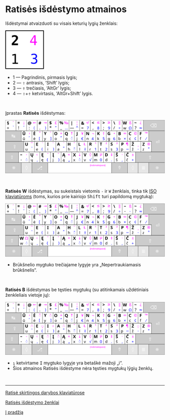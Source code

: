 
# Ratisės išdėstymo atmainos

Išdėstymai atvaizduoti su visais keturių lygių ženklais:

![Išdėstymo lygiai](images/zenklu-lygiai.svg)

+ 1 — Pagrindinis, pirmasis lygis;
+ 2 — <kbd>⇧</kbd> antrasis, ‘Shift’ lygis;
+ 3 — <kbd>⇮</kbd> trečiasis, ‘AltGr’ lygis;
+ 4 — <kbd>⇧</kbd>+<kbd>⇮</kbd> ketvirtasis, ‘AltGr+Shift’ lygis.

<br>

Įprastas __Ratisės__ išdėstymas:

![Ratisės išdėstymo klaviatūros ženklai](images/kb-lt-ratise-visi-zenklai.svg)

<br>

__Ratisės W__ išdėstymas, su sukeistais vietomis ```-``` ir ```W``` ženklais, tinka tik [ISO klaviatūroms](https://upload.wikimedia.org/wikipedia/commons/1/14/Physical_keyboard_layouts_comparison_ANSI_ISO.png) (toms, kurios prie kairiojo <kbd>Shift</kbd> turi papildomą mygtuką):

![Ratisės W išdėstymo klaviatūros ženklai](images/kb-lt-ratise-w-visi-zenklai.svg)

   + Brūkšnelio mygtuko trečiajame lygyje yra „Nepertraukiamasis brūkšnelis“.

<br>

__Ratisės B__ išdėstymas be tęsties mygtukų (su atitinkamais uždėtiniais ženkleliais vietoje jų):

![Ratisės B išdėstymo klaviatūros ženklai](images/kb-lt-ratise-b-visi-zenklai.svg)

  + ```ı``` ketvirtame <kbd>I</kbd> mygtuko lygyje yra betaškė mažoji „i“.
  + Šios atmainos Ratisės išdėstyme nėra tęsties mygtukų lỹgių ženklų.

<br>

-------------------------

[Ratisė skirtingos darybos klaviatūrose](ratise-skirtingos-darybos-klaviaturose.md)

[Ratisės išdėstymo ženklai](ratises-isdestymo-zenklai.md)

[Į pradžią](../README.md)
